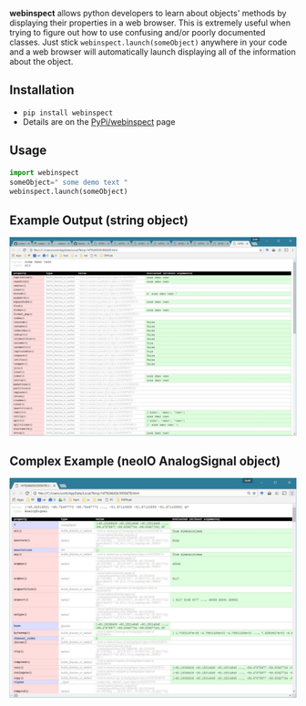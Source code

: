 **webinspect** allows python developers to learn about objects' methods by displaying their properties in a web browser. This is extremely useful when trying to figure out how to use confusing and/or poorly documented classes. Just stick `webinspect.launch(someObject)` anywhere in your code and a web browser will automatically launch displaying all of the information about the object.

## Installation
* `pip install webinspect`
* Details are on the [PyPi/webinspect](https://python.org/pypi/webinspect) page

## Usage
```python
import webinspect
someObject=" some demo text "
webinspect.launch(someObject)
```

## Example Output (string object)
![](doc/screenshot2.jpg)

## Complex Example (neoIO AnalogSignal object)
![](doc/screenshot.jpg)
